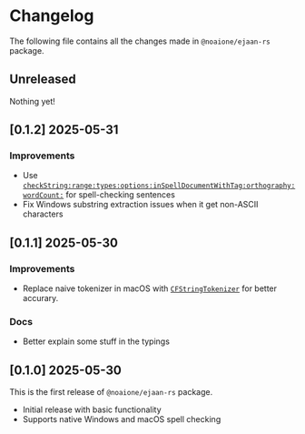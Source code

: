 # Changelog

The following file contains all the changes made in `@noaione/ejaan-rs` package.

## Unreleased

Nothing yet!

## [0.1.2] 2025-05-31
### Improvements
- Use [`checkString:range:types:options:inSpellDocumentWithTag:orthography:wordCount:`](https://developer.apple.com/documentation/appkit/nsspellchecker/check(_:range:types:options:inspelldocumentwithtag:orthography:wordcount:)?language=objc) for spell-checking sentences
- Fix Windows substring extraction issues when it get non-ASCII characters

## [0.1.1] 2025-05-30
### Improvements
- Replace naive tokenizer in macOS with [`CFStringTokenizer`](https://developer.apple.com/documentation/corefoundation/cfstringtokenizercreate(_:_:_:_:_:)?language=objc) for better accurary.

### Docs
- Better explain some stuff in the typings

## [0.1.0] 2025-05-30
This is the first release of `@noaione/ejaan-rs` package.
- Initial release with basic functionality
- Supports native Windows and macOS spell checking
